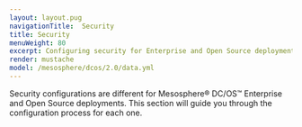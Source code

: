 ```yaml
---
layout: layout.pug
navigationTitle:  Security
title: Security
menuWeight: 80
excerpt: Configuring security for Enterprise and Open Source deployments
render: mustache
model: /mesosphere/dcos/2.0/data.yml
---
```

Security configurations are different for Mesosphere&reg; DC/OS&trade; Enterprise and Open Source deployments. This section will guide you through the configuration process for each one.
